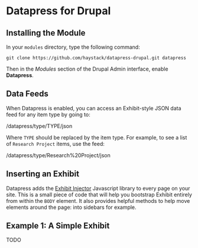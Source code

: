 Datapress for Drupal
====================

Installing the Module
---------------------

In your `modules` directory, type the following command:

    git clone https://github.com/haystack/datapress-drupal.git datapress

Then in the *Modules* section of the Drupal Admin interface, enable
**Datapress**.

Data Feeds
----------

When Datapress is enabled, you can access an Exhibit-style JSON data feed for
any item type by going to:

   /datapress/type/TYPE/json

Where `TYPE` should be replaced by the item type. For example, to see a list of
`Research Project` items, use the feed:

   /datapress/type/Research%20Project/json

Inserting an Exhibit
--------------------

Datapress adds the [Exhibit Injector](https://github.com/eob/exhibit-injector)
Javascript library to every page on your site. This is a small piece of code
that will help you bootstrap Exhibit entirely from within the `BODY` element.
It also provides helpful methods to help move elements around the page: into
sidebars for example.

Example 1: A Simple Exhibit
----------------------------

TODO
